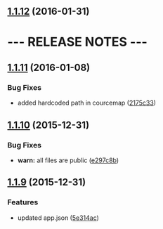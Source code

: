 <a name="1.1.12"></a>
## [1.1.12](https://github.com/mariiapaniutina/js_application_design/compare/v1.1.11...v1.1.12) (2016-01-31)




# --- RELEASE NOTES ---


<a name="1.1.11"></a>
## [1.1.11](https://github.com/mariiapaniutina/js_application_design/compare/v1.1.10...v1.1.11) (2016-01-08)


### Bug Fixes

* added hardcoded path in courcemap ([2175c33](https://github.com/mariiapaniutina/js_application_design/commit/2175c33))


<a name="1.1.10"></a>
## [1.1.10](https://github.com/mariiapaniutina/js_application_design/compare/v1.1.9...v1.1.10) (2015-12-31)


### Bug Fixes

* **warn:** all files are public ([e297c8b](https://github.com/mariiapaniutina/js_application_design/commit/e297c8b))



<a name="1.1.9"></a>
## [1.1.9](https://github.com/mariiapaniutina/js_application_design/compare/v1.1.8...v1.1.9) (2015-12-31)


### Features

* updated app.json ([5e314ac](https://github.com/mariiapaniutina/js_application_design/commit/5e314ac))
